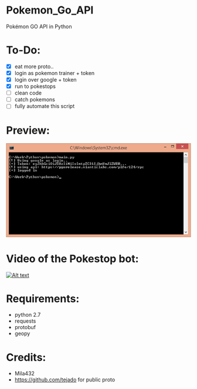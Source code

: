 # Pokemon_Go_API
Pokémon GO API in Python

# To-Do:
- [x] eat more proto..
- [x] login as pokemon trainer + token
- [x] login over google + token
- [x] run to pokestops
- [ ] clean code
- [ ] catch pokemons
- [ ] fully automate this script

# Preview:

![Alt text](etc/screen.png?raw=true "result screen")

# Video of the Pokestop bot:

[![Alt text](http://img.youtube.com/vi/PaJHeqqC3Sw/0.jpg)](http://www.youtube.com/watch?v=PaJHeqqC3Sw "Pokemon_Go_API Pokestop farmer")

# Requirements:
- python 2.7
- requests
- protobuf
- geopy

# Credits:
- Mila432
- https://github.com/tejado for public proto
